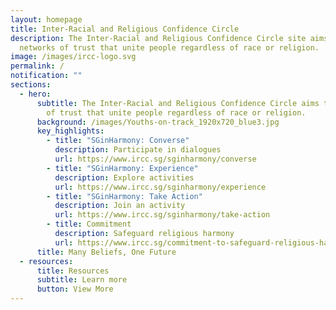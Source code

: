 ```yaml
---
layout: homepage
title: Inter-Racial and Religious Confidence Circle
description: The Inter-Racial and Religious Confidence Circle site aims to be
  networks of trust that unite people regardless of race or religion.
image: /images/ircc-logo.svg
permalink: /
notification: ""
sections:
  - hero:
      subtitle: The Inter-Racial and Religious Confidence Circle aims to be networks
        of trust that unite people regardless of race or religion.
      background: /images/Youths-on-track_1920x720_blue3.jpg
      key_highlights:
        - title: "SGinHarmony: Converse"
          description: Participate in dialogues
          url: https://www.ircc.sg/sginharmony/converse
        - title: "SGinHarmony: Experience"
          description: Explore activities
          url: https://www.ircc.sg/sginharmony/experience
        - title: "SGinHarmony: Take Action"
          description: Join an activity
          url: https://www.ircc.sg/sginharmony/take-action
        - title: Commitment
          description: Safeguard religious harmony
          url: https://www.ircc.sg/commitment-to-safeguard-religious-harmony/
      title: Many Beliefs, One Future
  - resources:
      title: Resources
      subtitle: Learn more
      button: View More
---
```

